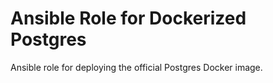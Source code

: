 Ansible Role for Dockerized Postgres
====================================

Ansible role for deploying the official Postgres Docker image.
